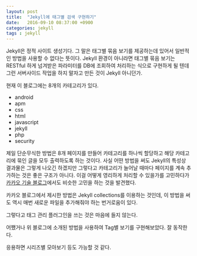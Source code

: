 ```yaml
---
layout: post
title:  "Jekyll에 태그별 검색 구현하기"
date:   2016-09-10 08:37:00 +0900
categories: jekyll
tags : jekyll
---
```

Jekyll은 정적 사이트 생성기다. 그 말은 태그별 묶음 보기를 제공하는데 있어서 일반적인 방법을 사용할 수 없다는 뜻이다. Jekyll 환경이 아니라면 태그별 묶음 보기는 RESTful 하게 넘겨받은 파라미터를 DB에 조회하여 처리하는 식으로 구현하게 될 텐데 그런 서버사이드 작업을 하지 말자고 만든 것이 Jekyll 아니던가.

현재 이 블로그에는 8개의 카테고리가 있다.

* android
* apm
* css
* html
* javascript
* jekyll
* php
* security

제일 단순무식한 방법은 8개 페이지를 만들어 카테고리를 하나씩 할당하고 해당 카테고리에 묶인 글을 모두 출력하도록 하는 것이다. 사실 어떤 방법을 써도 Jekyll의 특성상 결과물은 그렇게 나오긴 하겠지만 그렇다고 카테고리가 늘어날 때마다 페이지를 계속 추가하는 것은 좋은 구조가 아니다. 이걸 어떻게 영리하게 처리할 수 있을가를 고민하다가 [카카오 기술 블로그][kakao-jekyll-tag]에서도 비슷한 고민을 하는 것을 발견했다.

카카오 블로그에서 제시한 방법은 Jekyll collections를 이용하는 것인데, 이 방법을 써도 역시 매번 새로운 파일을 추가해줘야 하는 번거로움이 있다.

그렇다고 태그 관리 플러그인을 쓰는 것은 마음에 들지 않는다.

어쨌거나 위 블로그에 소개된 방법을 사용하여 Tag별 보기를 구현해보았다. 잘 동작한다.

응용하면 시리즈별 모아보기 등도 가능할 것 같다.

[kakao-jekyll-tag]:http://tech.kakao.com/2016/07/07/tech-blog-story/

